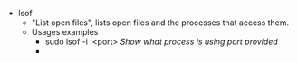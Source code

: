 - lsof
	- "List open files", lists open files and the processes that access them. 
	- Usages examples
		- sudo lsof -i :\<port> *Show what process is using port provided*
		- 